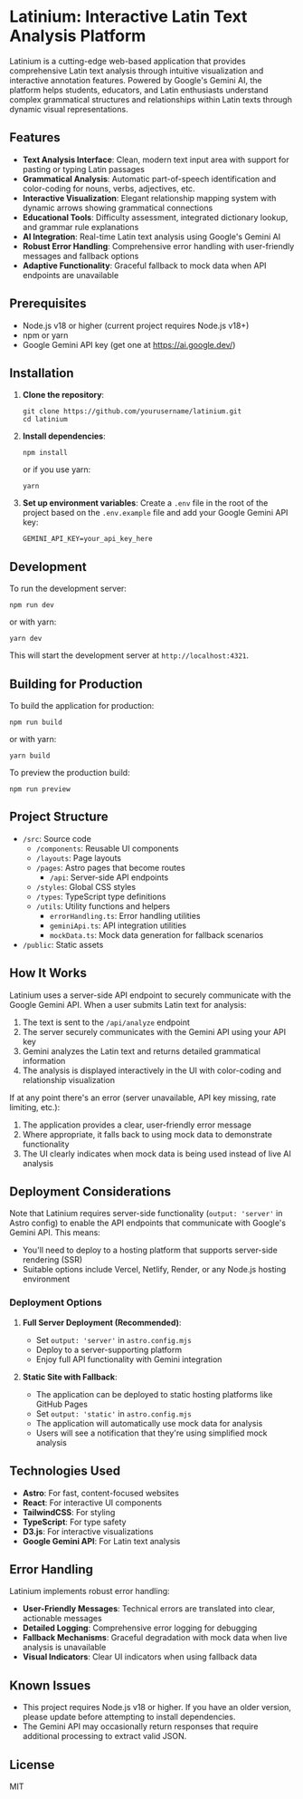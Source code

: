 # Latinium: Interactive Latin Text Analysis Platform

Latinium is a cutting-edge web-based application that provides comprehensive Latin text analysis through intuitive visualization and interactive annotation features. Powered by Google's Gemini AI, the platform helps students, educators, and Latin enthusiasts understand complex grammatical structures and relationships within Latin texts through dynamic visual representations.

## Features

- **Text Analysis Interface**: Clean, modern text input area with support for pasting or typing Latin passages
- **Grammatical Analysis**: Automatic part-of-speech identification and color-coding for nouns, verbs, adjectives, etc.
- **Interactive Visualization**: Elegant relationship mapping system with dynamic arrows showing grammatical connections
- **Educational Tools**: Difficulty assessment, integrated dictionary lookup, and grammar rule explanations
- **AI Integration**: Real-time Latin text analysis using Google's Gemini AI
- **Robust Error Handling**: Comprehensive error handling with user-friendly messages and fallback options
- **Adaptive Functionality**: Graceful fallback to mock data when API endpoints are unavailable

## Prerequisites

- Node.js v18 or higher (current project requires Node.js v18+)
- npm or yarn
- Google Gemini API key (get one at https://ai.google.dev/)

## Installation

1. **Clone the repository**:
   ```
   git clone https://github.com/yourusername/latinium.git
   cd latinium
   ```

2. **Install dependencies**:
   ```
   npm install
   ```

   or if you use yarn:
   ```
   yarn
   ```

3. **Set up environment variables**:
   Create a `.env` file in the root of the project based on the `.env.example` file and add your Google Gemini API key:
   ```
   GEMINI_API_KEY=your_api_key_here
   ```

## Development

To run the development server:

```
npm run dev
```

or with yarn:

```
yarn dev
```

This will start the development server at `http://localhost:4321`.

## Building for Production

To build the application for production:

```
npm run build
```

or with yarn:

```
yarn build
```

To preview the production build:

```
npm run preview
```

## Project Structure

- `/src`: Source code
  - `/components`: Reusable UI components
  - `/layouts`: Page layouts
  - `/pages`: Astro pages that become routes
    - `/api`: Server-side API endpoints
  - `/styles`: Global CSS styles
  - `/types`: TypeScript type definitions
  - `/utils`: Utility functions and helpers
    - `errorHandling.ts`: Error handling utilities
    - `geminiApi.ts`: API integration utilities
    - `mockData.ts`: Mock data generation for fallback scenarios
- `/public`: Static assets

## How It Works

Latinium uses a server-side API endpoint to securely communicate with the Google Gemini API. When a user submits Latin text for analysis:

1. The text is sent to the `/api/analyze` endpoint
2. The server securely communicates with the Gemini API using your API key
3. Gemini analyzes the Latin text and returns detailed grammatical information
4. The analysis is displayed interactively in the UI with color-coding and relationship visualization

If at any point there's an error (server unavailable, API key missing, rate limiting, etc.):
1. The application provides a clear, user-friendly error message
2. Where appropriate, it falls back to using mock data to demonstrate functionality
3. The UI clearly indicates when mock data is being used instead of live AI analysis

## Deployment Considerations

Note that Latinium requires server-side functionality (`output: 'server'` in Astro config) to enable the API endpoints that communicate with Google's Gemini API. This means:

- You'll need to deploy to a hosting platform that supports server-side rendering (SSR)
- Suitable options include Vercel, Netlify, Render, or any Node.js hosting environment

### Deployment Options

1. **Full Server Deployment (Recommended)**:
   - Set `output: 'server'` in `astro.config.mjs`
   - Deploy to a server-supporting platform
   - Enjoy full API functionality with Gemini integration

2. **Static Site with Fallback**:
   - The application can be deployed to static hosting platforms like GitHub Pages
   - Set `output: 'static'` in `astro.config.mjs`
   - The application will automatically use mock data for analysis
   - Users will see a notification that they're using simplified mock analysis

## Technologies Used

- **Astro**: For fast, content-focused websites
- **React**: For interactive UI components
- **TailwindCSS**: For styling
- **TypeScript**: For type safety
- **D3.js**: For interactive visualizations
- **Google Gemini API**: For Latin text analysis

## Error Handling

Latinium implements robust error handling:

- **User-Friendly Messages**: Technical errors are translated into clear, actionable messages
- **Detailed Logging**: Comprehensive error logging for debugging
- **Fallback Mechanisms**: Graceful degradation with mock data when live analysis is unavailable
- **Visual Indicators**: Clear UI indicators when using fallback data

## Known Issues

- This project requires Node.js v18 or higher. If you have an older version, please update before attempting to install dependencies.
- The Gemini API may occasionally return responses that require additional processing to extract valid JSON.

## License

MIT